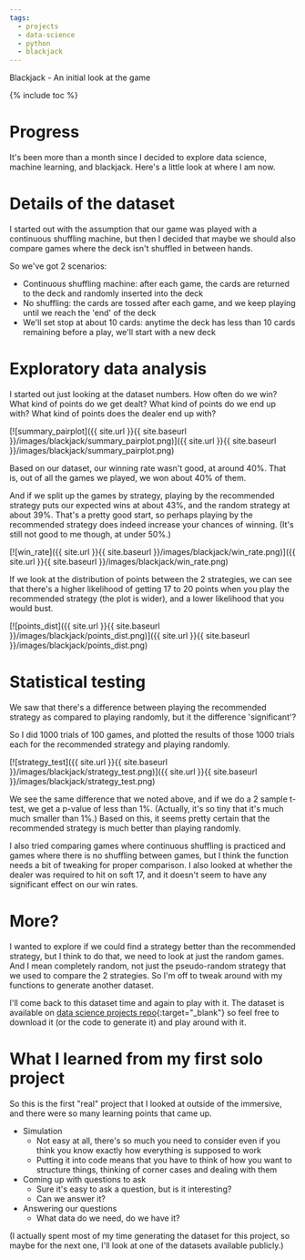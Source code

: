 ```yaml
---
tags:
  - projects
  - data-science
  - python
  - blackjack
---
```

Blackjack - An initial look at the game

{% include toc %}

# Progress

It's been more than a month since I decided to explore data science, machine learning, and blackjack. Here's a little look at where I am now.

# Details of the dataset

I started out with the assumption that our game was played with a continuous shuffling machine, but then I decided that maybe we should also compare games where the deck isn't shuffled in between hands.

So we've got 2 scenarios:

- Continuous shuffling machine: after each game, the cards are returned to the deck and randomly inserted into the deck
- No shuffling: the cards are tossed after each game, and we keep playing until we reach the 'end' of the deck
 - We'll set stop at about 10 cards: anytime the deck has less than 10 cards remaining before a play, we'll start with a new deck

# Exploratory data analysis

I started out just looking at the dataset numbers. How often do we win? What kind of points do we get dealt? What kind of points do we end up with? What kind of points does the dealer end up with?

[![summary_pairplot]({{ site.url }}{{ site.baseurl }}/images/blackjack/summary_pairplot.png)]({{ site.url }}{{ site.baseurl }}/images/blackjack/summary_pairplot.png)

Based on our dataset, our winning rate wasn't good, at around 40%. That is, out of all the games we played, we won about 40% of them.

And if we split up the games by strategy, playing by the recommended strategy puts our expected wins at about 43%, and the random strategy at about 39%. That's a pretty good start, so perhaps playing by the recommended strategy does indeed increase your chances of winning. (It's still not good to me though, at under 50%.)

[![win_rate]({{ site.url }}{{ site.baseurl }}/images/blackjack/win_rate.png)]({{ site.url }}{{ site.baseurl }}/images/blackjack/win_rate.png)

If we look at the distribution of points between the 2 strategies, we can see that there's a higher likelihood of getting 17 to 20 points when you play the recommended strategy (the plot is wider), and a lower likelihood that you would bust.

[![points_dist]({{ site.url }}{{ site.baseurl }}/images/blackjack/points_dist.png)]({{ site.url }}{{ site.baseurl }}/images/blackjack/points_dist.png)

# Statistical testing

We saw that there's a difference between playing the recommended strategy as compared to playing randomly, but it the difference 'significant'?

So I did 1000 trials of 100 games, and plotted the results of those 1000 trials each for the recommended strategy and playing randomly.

[![strategy_test]({{ site.url }}{{ site.baseurl }}/images/blackjack/strategy_test.png)]({{ site.url }}{{ site.baseurl }}/images/blackjack/strategy_test.png)

We see the same difference that we noted above, and if we do a 2 sample t-test, we get a p-value of less than 1%. (Actually, it's so tiny that it's much much smaller than 1%.) Based on this, it seems pretty certain that the recommended strategy is much better than playing randomly.

I also tried comparing games where continuous shuffling is practiced and games where there is no shuffling between games, but I think the function needs a bit of tweaking for proper comparison. I also looked at whether the dealer was required to hit on soft 17, and it doesn't seem to have any significant effect on our win rates.

# More?

I wanted to explore if we could find a strategy better than the recommended strategy, but I think to do that, we need to look at just the random games. And I mean completely random, not just the pseudo-random strategy that we used to compare the 2 strategies. So I'm off to tweak around with my functions to generate another dataset.

I'll come back to this dataset time and again to play with it. The dataset is available on [data science projects repo](https://github.com/jocelyn-ong/data-science-projects/tree/master/others/blackjack){:target="_blank"} so feel free to download it (or the code to generate it) and play around with it.

# What I learned from my first solo project

So this is the first "real" project that I looked at outside of the immersive, and there were so many learning points that came up.

- Simulation
  - Not easy at all, there's so much you need to consider even if you think you know exactly how everything is supposed to work
  - Putting it into code means that you have to think of how you want to structure things, thinking of corner cases and dealing with them
- Coming up with questions to ask
  - Sure it's easy to ask a question, but is it interesting?
  - Can we answer it?
- Answering our questions
  - What data do we need, do we have it?

(I actually spent most of my time generating the dataset for this project, so maybe for the next one, I'll look at one of the datasets available publicly.)
